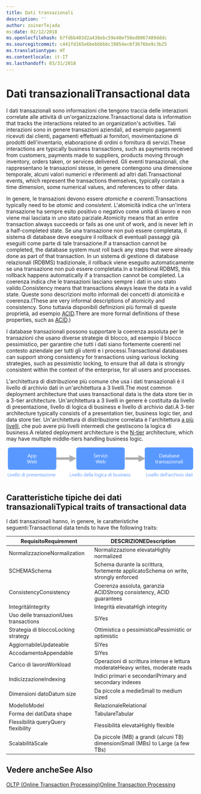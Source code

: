 ```yaml
---
title: Dati transazionali
description: ''
author: zoinerTejada
ms:date: 02/12/2018
ms.openlocfilehash: b7fdbb403d2a438ebc59e40ef58ed8067489dddc
ms.sourcegitcommit: c441fd165e6bebbbbbc19854ec6f3676be9c3b25
ms.translationtype: HT
ms.contentlocale: it-IT
ms.lasthandoff: 03/31/2018
---
```

# <a name="transactional-data"></a><span data-ttu-id="57e27-102">Dati transazionali</span><span class="sxs-lookup"><span data-stu-id="57e27-102">Transactional data</span></span>

<span data-ttu-id="57e27-103">I dati transazionali sono informazioni che tengono traccia delle interazioni correlate alle attività di un'organizzazione.</span><span class="sxs-lookup"><span data-stu-id="57e27-103">Transactional data is information that tracks the interactions related to an organization's activities.</span></span> <span data-ttu-id="57e27-104">Tali interazioni sono in genere transazioni aziendali, ad esempio pagamenti ricevuti dai clienti, pagamenti effettuati ai fornitori, movimentazione di prodotti dell'inventario, elaborazione di ordini o fornitura di servizi.</span><span class="sxs-lookup"><span data-stu-id="57e27-104">These interactions are typically business transactions, such as payments received from customers, payments made to suppliers, products moving through inventory, orders taken, or services delivered.</span></span> <span data-ttu-id="57e27-105">Gli eventi transazionali, che rappresentano le transazioni stesse, in genere contengono una dimensione temporale, alcuni valori numerici e riferimenti ad altri dati.</span><span class="sxs-lookup"><span data-stu-id="57e27-105">Transactional events, which represent the transactions themselves, typically contain a time dimension, some numerical values, and references to other data.</span></span> 

<span data-ttu-id="57e27-106">In genere, le transazioni devono essere *atomiche* e *coerenti*.</span><span class="sxs-lookup"><span data-stu-id="57e27-106">Transactions typically need to be *atomic* and *consistent*.</span></span> <span data-ttu-id="57e27-107">L'atomicità indica che un'intera transazione ha sempre esito positivo o negativo come unità di lavoro e non viene mai lasciata in uno stato parziale.</span><span class="sxs-lookup"><span data-stu-id="57e27-107">Atomicity means that an entire transaction always succeeds or fails as one unit of work, and is never left in a half-completed state.</span></span> <span data-ttu-id="57e27-108">Se una transazione non può essere completata, il sistema di database deve eseguire il rollback di eventuali passaggi già eseguiti come parte di tale transazione.</span><span class="sxs-lookup"><span data-stu-id="57e27-108">If a transaction cannot be completed, the database system must roll back any steps that were already done as part of that transaction.</span></span> <span data-ttu-id="57e27-109">In un sistema di gestione di database relazionali (RDBMS) tradizionale, il rollback viene eseguito automaticamente se una transazione non può essere completata.</span><span class="sxs-lookup"><span data-stu-id="57e27-109">In a traditional RDBMS, this rollback happens automatically if a transaction cannot be completed.</span></span> <span data-ttu-id="57e27-110">La coerenza indica che le transazioni lasciano sempre i dati in uno stato valido.</span><span class="sxs-lookup"><span data-stu-id="57e27-110">Consistency means that transactions always leave the data in a valid state.</span></span> <span data-ttu-id="57e27-111">Queste sono descrizioni molto informali dei concetti di atomicità e coerenza.</span><span class="sxs-lookup"><span data-stu-id="57e27-111">(These are very informal descriptions of atomicity and consistency.</span></span> <span data-ttu-id="57e27-112">Sono tuttavia disponibili definizioni più formali di queste proprietà, ad esempio [ACID](https://en.wikipedia.org/wiki/ACID).</span><span class="sxs-lookup"><span data-stu-id="57e27-112">There are more formal definitions of these properties, such as [ACID](https://en.wikipedia.org/wiki/ACID).)</span></span>

<span data-ttu-id="57e27-113">I database transazionali possono supportare la coerenza assoluta per le transazioni che usano diverse strategie di blocco, ad esempio il blocco pessimistico, per garantire che tutti i dati siano fortemente coerenti nel contesto aziendale per tutti gli utenti e i processi.</span><span class="sxs-lookup"><span data-stu-id="57e27-113">Transactional databases can support strong consistency for transactions using various locking strategies, such as pessimistic locking, to ensure that all data is strongly consistent within the context of the enterprise, for all users and processes.</span></span> 

<span data-ttu-id="57e27-114">L'architettura di distribuzione più comune che usa i dati transazionali è il livello di archivio dati in un'architettura a 3 livelli.</span><span class="sxs-lookup"><span data-stu-id="57e27-114">The most common deployment architecture that uses transactional data is the data store tier in a 3-tier architecture.</span></span> <span data-ttu-id="57e27-115">Un'architettura a 3 livelli in genere è costituita da livello di presentazione, livello di logica di business e livello di archivio dati.</span><span class="sxs-lookup"><span data-stu-id="57e27-115">A 3-tier architecture typically consists of a presentation tier, business logic tier, and data store tier.</span></span> <span data-ttu-id="57e27-116">Un'architettura di distribuzione correlata è l'architettura [a più livelli](/azure/architecture/guide/architecture-styles/n-tier), che può avere più livelli intermedi che gestiscono la logica di business.</span><span class="sxs-lookup"><span data-stu-id="57e27-116">A related deployment architecture is the [N-tier](/azure/architecture/guide/architecture-styles/n-tier) architecture, which may have multiple middle-tiers handling business logic.</span></span>

![Esempio di un'applicazione a 3 livelli](./images/three-tier-application.png)

## <a name="typical-traits-of-transactional-data"></a><span data-ttu-id="57e27-118">Caratteristiche tipiche dei dati transazionali</span><span class="sxs-lookup"><span data-stu-id="57e27-118">Typical traits of transactional data</span></span>

<span data-ttu-id="57e27-119">I dati transazionali hanno, in genere, le caratteristiche seguenti:</span><span class="sxs-lookup"><span data-stu-id="57e27-119">Transactional data tends to have the following traits:</span></span>

| <span data-ttu-id="57e27-120">Requisito</span><span class="sxs-lookup"><span data-stu-id="57e27-120">Requirement</span></span> | <span data-ttu-id="57e27-121">DESCRIZIONE</span><span class="sxs-lookup"><span data-stu-id="57e27-121">Description</span></span> |
| --- | --- |
| <span data-ttu-id="57e27-122">Normalizzazione</span><span class="sxs-lookup"><span data-stu-id="57e27-122">Normalization</span></span> | <span data-ttu-id="57e27-123">Normalizzazione elevata</span><span class="sxs-lookup"><span data-stu-id="57e27-123">Highly normalized</span></span> |
| <span data-ttu-id="57e27-124">SCHEMA</span><span class="sxs-lookup"><span data-stu-id="57e27-124">Schema</span></span> | <span data-ttu-id="57e27-125">Schema durante la scrittura, fortemente applicato</span><span class="sxs-lookup"><span data-stu-id="57e27-125">Schema on write, strongly enforced</span></span>|
| <span data-ttu-id="57e27-126">Consistency</span><span class="sxs-lookup"><span data-stu-id="57e27-126">Consistency</span></span> | <span data-ttu-id="57e27-127">Coerenza assoluta, garanzia ACID</span><span class="sxs-lookup"><span data-stu-id="57e27-127">Strong consistency, ACID guarantees</span></span> |
| <span data-ttu-id="57e27-128">Integrità</span><span class="sxs-lookup"><span data-stu-id="57e27-128">Integrity</span></span> | <span data-ttu-id="57e27-129">Integrità elevata</span><span class="sxs-lookup"><span data-stu-id="57e27-129">High integrity</span></span> |
| <span data-ttu-id="57e27-130">Uso delle transazioni</span><span class="sxs-lookup"><span data-stu-id="57e27-130">Uses transactions</span></span> | <span data-ttu-id="57e27-131">Sì</span><span class="sxs-lookup"><span data-stu-id="57e27-131">Yes</span></span> |
| <span data-ttu-id="57e27-132">Strategia di blocco</span><span class="sxs-lookup"><span data-stu-id="57e27-132">Locking strategy</span></span> | <span data-ttu-id="57e27-133">Ottimistica o pessimistica</span><span class="sxs-lookup"><span data-stu-id="57e27-133">Pessimistic or optimistic</span></span>|
| <span data-ttu-id="57e27-134">Aggiornabile</span><span class="sxs-lookup"><span data-stu-id="57e27-134">Updateable</span></span> | <span data-ttu-id="57e27-135">Sì</span><span class="sxs-lookup"><span data-stu-id="57e27-135">Yes</span></span> |
| <span data-ttu-id="57e27-136">Accodamento</span><span class="sxs-lookup"><span data-stu-id="57e27-136">Appendable</span></span> | <span data-ttu-id="57e27-137">Sì</span><span class="sxs-lookup"><span data-stu-id="57e27-137">Yes</span></span> |
| <span data-ttu-id="57e27-138">Carico di lavoro</span><span class="sxs-lookup"><span data-stu-id="57e27-138">Workload</span></span> | <span data-ttu-id="57e27-139">Operazioni di scrittura intense e lettura moderate</span><span class="sxs-lookup"><span data-stu-id="57e27-139">Heavy writes, moderate reads</span></span> |
| <span data-ttu-id="57e27-140">Indicizzazione</span><span class="sxs-lookup"><span data-stu-id="57e27-140">Indexing</span></span> | <span data-ttu-id="57e27-141">Indici primari e secondari</span><span class="sxs-lookup"><span data-stu-id="57e27-141">Primary and secondary indexes</span></span> |
| <span data-ttu-id="57e27-142">Dimensioni dato</span><span class="sxs-lookup"><span data-stu-id="57e27-142">Datum size</span></span> | <span data-ttu-id="57e27-143">Da piccole a medie</span><span class="sxs-lookup"><span data-stu-id="57e27-143">Small to medium sized</span></span> |
| <span data-ttu-id="57e27-144">Modello</span><span class="sxs-lookup"><span data-stu-id="57e27-144">Model</span></span> | <span data-ttu-id="57e27-145">Relazionale</span><span class="sxs-lookup"><span data-stu-id="57e27-145">Relational</span></span> |
| <span data-ttu-id="57e27-146">Forma dei dati</span><span class="sxs-lookup"><span data-stu-id="57e27-146">Data shape</span></span> | <span data-ttu-id="57e27-147">Tabulare</span><span class="sxs-lookup"><span data-stu-id="57e27-147">Tabular</span></span> |
| <span data-ttu-id="57e27-148">Flessibilità query</span><span class="sxs-lookup"><span data-stu-id="57e27-148">Query flexibility</span></span> | <span data-ttu-id="57e27-149">Flessibilità elevata</span><span class="sxs-lookup"><span data-stu-id="57e27-149">Highly flexible</span></span> |
| <span data-ttu-id="57e27-150">Scalabilità</span><span class="sxs-lookup"><span data-stu-id="57e27-150">Scale</span></span> | <span data-ttu-id="57e27-151">Da piccole (MB) a grandi (alcuni TB) dimensioni</span><span class="sxs-lookup"><span data-stu-id="57e27-151">Small (MBs) to Large (a few TBs)</span></span> | 

## <a name="see-also"></a><span data-ttu-id="57e27-152">Vedere anche</span><span class="sxs-lookup"><span data-stu-id="57e27-152">See Also</span></span>

[<span data-ttu-id="57e27-153">OLTP (Online Transaction Processing)</span><span class="sxs-lookup"><span data-stu-id="57e27-153">Online Transaction Processing</span></span>](../scenarios/online-transaction-processing.md)
